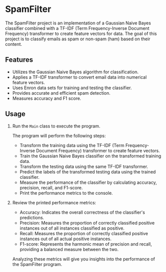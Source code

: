 # SpamFilter

The SpamFilter project is an implementation of a Gaussian Naive Bayes classifier combined with a TF-IDF (Term Frequency-Inverse Document Frequency) transformer to create feature vectors for data. The goal of this project is to classify emails as spam or non-spam (ham) based on their content.

## Features

- Utilizes the Gaussian Naive Bayes algorithm for classification.
- Applies a TF-IDF transformer to convert email data into numerical feature vectors.
- Uses Enron data sets for training and testing the classifier.
- Provides accurate and efficient spam detection. 
- Measures accuracy and F1 score. 

## Usage

1. Run the `Main` class to execute the program.

   The program will perform the following steps:

    - Transform the training data using the TF-IDF (Term Frequency-Inverse Document Frequency) transformer to create feature vectors.
    - Train the Gaussian Naive Bayes classifier on the transformed training data.
    - Transform the testing data using the same TF-IDF transformer.
    - Predict the labels of the transformed testing data using the trained classifier.
    - Measure the performance of the classifier by calculating accuracy, precision, recall, and F1-score.
    - Print the performance metrics to the console.


2. Review the printed performance metrics:

    - Accuracy: Indicates the overall correctness of the classifier's predictions.
    - Precision: Measures the proportion of correctly classified positive instances out of all instances classified as positive.
    - Recall: Measures the proportion of correctly classified positive instances out of all actual positive instances.
    - F1-score: Represents the harmonic mean of precision and recall, providing a balanced measure between the two.

   Analyzing these metrics will give you insights into the performance of the SpamFilter program.







